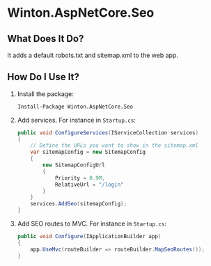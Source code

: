 # Winton.AspNetCore.Seo

## What Does It Do?
It adds a default robots.txt and sitemap.xml to the web app.

## How Do I Use It?
1. Install the package:

    ```sh
    Install-Package Winton.AspNetCore.Seo
    ```

2. Add services. For instance in `Startup.cs`:

    ```csharp
    public void ConfigureServices(IServiceCollection services)
    {
        // Define the URLs you want to show in the sitemap.xml
        var sitemapConfig = new SitemapConfig 
        {
            new SitemapConfigUrl
            {
                Priority = 0.9M,
                RelativeUrl = "/login"
            }
        }
        services.AddSeo(sitemapConfig);
    }
    ```

3. Add SEO routes to MVC. For instance in `Startup.cs`:
    
    ```csharp
    public void Configure(IApplicationBuilder app)
    {
        app.UseMvc(routeBuilder => routeBuilder.MapSeoRoutes());
    }
    ```